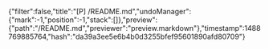 {"filter":false,"title":"[P] /README.md","undoManager":{"mark":-1,"position":-1,"stack":[]},"preview":{"path":"/README.md","previewer":"preview.markdown"},"timestamp":1488769885764,"hash":"da39a3ee5e6b4b0d3255bfef95601890afd80709"}